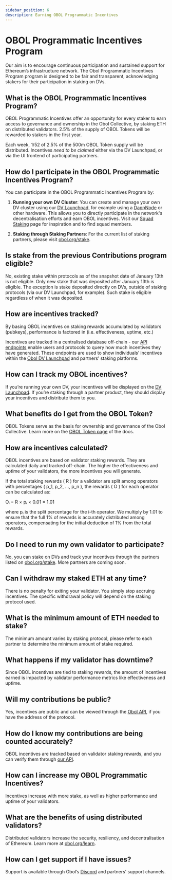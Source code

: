 ```yaml
---
sidebar_position: 6
description: Earning OBOL Programmatic Incentives
---
```


# OBOL Programmatic Incentives Program

Our aim is to encourage continuous participation and sustained support for Ethereum’s infrastructure network. The Obol Programmatic Incentives Program program is designed to be fair and transparent, acknowledging stakers for their participation in staking on DVs.

## What is the OBOL Programmatic Incentives Program?

OBOL Programmatic Incentives offer an opportunity for every staker to earn access to governance and ownership in the Obol Collective, by staking ETH on distributed validators. 2.5% of the supply of OBOL Tokens will be rewarded to stakers in the first year. 

Each week, 1/52 of 2.5% of the 500m OBOL Token supply will be distributed. Incentives *need to be claimed* either via the DV Launchpad, or via the UI frontend of participating partners. 

## How do I participate in the OBOL Programmatic Incentives Program?

You can participate in the OBOL Programmatic Incentives Program by:

1. **Running your own DV Cluster**: You can create and manage your own DV cluster using our [DV Launchpad](https://launchpad.obol.org), for example using a [DappNode](https://dappnode.com/) or other hardware. This allows you to directly participate in the network's decentralisation efforts and earn OBOL incentives. Visit our [Squad Staking](https://squadstaking.com) page for inspiration and to find squad members. 

2. **Staking through Staking Partners**: For the current list of staking partners, please visit [obol.org/stake](https://obol.org/stake).

## Is stake from the previous Contributions program eligible?

No, existing stake within protocols as of the snapshot date of January 13th is not eligible. Only new stake that was deposited after January 13th is eligible. The exception is stake deposited directly on DVs, outside of staking protocols (via our DV Launchpad, for example). Such stake is eligible regardless of when it was deposited. 

## How are incentives tracked?

By basing OBOL incentives on staking rewards accumulated by validators (pubkeys), performance is factored in (i.e. effectiveness, uptime, etc.)

Incentives are tracked in a centralised database off-chain - our [API endpoints](https://docs.obol.tech/api#tag/Address/operation/AddressController_getAddressContributions) enable users and protocols to query how much incentives they have generated. These endpoints are used to show individuals’ incentives within the [Obol DV Launchpad](https://launchpad.obol.org) and partners’ staking platforms.

## How can I track my OBOL incentives?

If you’re running your own DV, your incentives will be displayed on the [DV Launchpad](https://launchpad.obol.org). If you’re staking through a partner product, they should display your incentives and distribute them to you.

## What benefits do I get from the OBOL Token?

OBOL Tokens serve as the basis for ownership and governance of the Obol Collective. Learn more on the [OBOL Token page](./obol-token.md) of the docs.

## How are incentives calculated?

OBOL incentives are based on validator staking rewards. They are calculated daily and tracked off-chain. The higher the effectiveness and uptime of your validators, the more incentives you will generate.

If the total staking rewards \( R \) for a validator are split among operators with percentages \( p_1, p_2, ..., p_n \), the rewards \( O \) for each operator can be calculated as:

Oᵢ = R × pᵢ × 0.01 × 1.01

where pᵢ is the split percentage for the i-th operator. We multiply by 1.01 to ensure that the full 1% of rewards is accurately distributed among operators, compensating for the initial deduction of 1% from the total rewards.

## Do I need to run my own validator to participate?

No, you can stake on DVs and track your incentives through the partners listed on [obol.org/stake](https://obol.org/stake). More partners are coming soon.

## Can I withdraw my staked ETH at any time?

There is no penalty for exiting your validator. You simply stop accruing incentives. The specific withdrawal policy will depend on the staking protocol used.

## What is the minimum amount of ETH needed to stake?

The minimum amount varies by staking protocol, please refer to each partner to determine the minimum amount of stake required.

## What happens if my validator has downtime?

Since OBOL incentives are tied to staking rewards, the amount of incentives earned is impacted by validator performance metrics like effectiveness and uptime.

## Will my contributions be public?

Yes, incentives are public and can be viewed through the [Obol API](https://docs.obol.org/api#tag/Address/operation/AddressController_getAddressContributions), if you have the address of the protocol.

## How do I know my contributions are being counted accurately?

OBOL incentives are tracked based on validator staking rewards, and you can verify them through [our API](https://docs.obol.org/api#tag/Address/operation/AddressController_getAddressContributions).

## How can I increase my OBOL Programmatic Incentives?

Incentives increase with more stake, as well as higher performance and uptime of your validators.

## What are the benefits of using distributed validators?

Distributed validators increase the security, resiliency, and decentralisation of Ethereum. Learn more at [obol.org/learn](https://obol.org/learn).

## How can I get support if I have issues?

Support is available through Obol’s [Discord](https://discord.gg/obol) and partners’ support channels.
